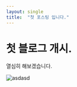```yaml
---
layout: single
title:  "첫 포스팅 입니다."
---
```


# 첫 블로그 개시.

열심히 해보겠습니다.

![asdasd](D:\Batter2-github-blog\Batter2.github.io\images\2023-03-30-first\asdasd.jpg)
